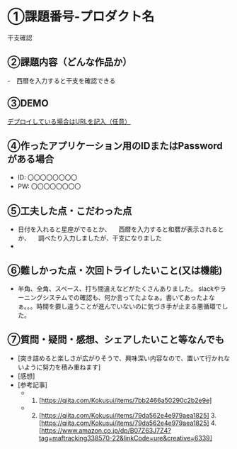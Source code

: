 # ①課題番号-プロダクト名

干支確認

## ②課題内容（どんな作品か）

-　西暦を入力すると干支を確認できる


## ③DEMO

[デプロイしている場合はURLを記入（任意）](https://khakialpaca97.sakura.ne.jp/index1111.php)

## ④作ったアプリケーション用のIDまたはPasswordがある場合

- ID: 〇〇〇〇〇〇〇〇
- PW: 〇〇〇〇〇〇〇〇

## ⑤工夫した点・こだわった点

- 日付を入れると星座がでるとか、
　西暦を入力すると和暦が表示されるとか、
　調べたり入力しましたが、干支になりました
- 

## ⑥難しかった点・次回トライしたいこと(又は機能)

- 半角、全角、スペース、打ち間違えなどがたくさんありました。
slackやラーニングシステムでの確認も、何か言ってたよなぁ。書いてあったよなぁ。。。時間を要し違うことが進んでいないのに気づき手が止まる悪循環でした。


## ⑦質問・疑問・感想、シェアしたいこと等なんでも

- [突き詰めると楽しさが広がりそうで、興味深い内容なので、置いて行かれないように努力を積み重ねます]
- [感想]
- [参考記事]
  - 1. [https://qiita.com/Kokusui/items/7bb2466a50290c2b2e9e]
  - 2. [https://qiita.com/Kokusui/items/79da562e4e979aea1825]
  3.[https://qiita.com/Kokusui/items/79da562e4e979aea1825]
  4.[https://www.amazon.co.jp/dp/B07Z63J7Z4?tag=maftracking338570-22&linkCode=ure&creative=6339]
